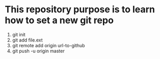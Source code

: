 <h1>
    This repository purpose is to learn how to set a new git repo
</h1>
<body>
    <ol>
        <li>
            git init
        </li>
        <li>
            git add file.ext
        </li>
        <li>
            git remote add origin url-to-github
        </li>
        <li>
            git push -u origin master
        </li>
    </ol>
</body>